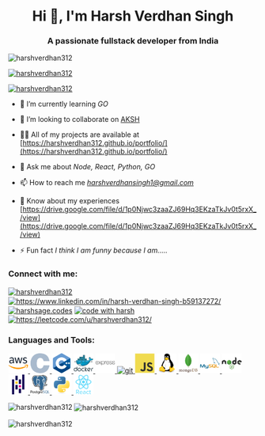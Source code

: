 <h1 align="center">Hi 👋, I'm Harsh Verdhan Singh</h1>
<h3 align="center">A passionate fullstack developer from India</h3>

<p align="left"> <img src="https://komarev.com/ghpvc/?username=harshverdhan312&label=Profile%20views&color=0e75b6&style=flat" alt="harshverdhan312" /> </p>

<p align="left"> <a href="https://github.com/ryo-ma/github-profile-trophy"><img src="https://github-profile-trophy.vercel.app/?username=harshverdhan312" alt="harshverdhan312" /></a> </p>

<p align="left"> <a href="https://twitter.com/harshverdhan312" target="blank"><img src="https://img.shields.io/twitter/follow/harshverdhan312?logo=twitter&style=for-the-badge" alt="harshverdhan312" /></a> </p>

- 🌱 I’m currently learning *GO*

- 👯 I’m looking to collaborate on [AKSH](https://github.com/harshverdhan312/AKSH.git)

- 👨‍💻 All of my projects are available at [https://harshverdhan312.github.io/portfolio/](https://harshverdhan312.github.io/portfolio/)

- 💬 Ask me about *Node, React, Python, GO*

- 📫 How to reach me *harshverdhansingh1@gmail.com*

- 📄 Know about my experiences [https://drive.google.com/file/d/1p0Njwc3zaaZJ69Hq3EKzaTkJv0t5rxX_/view](https://drive.google.com/file/d/1p0Njwc3zaaZJ69Hq3EKzaTkJv0t5rxX_/view)

- ⚡ Fun fact *I think I am funny because I am.....*

<h3 align="left">Connect with me:</h3>
<p align="left">
<a href="https://twitter.com/harshverdhan312" target="blank"><img align="center" src="https://raw.githubusercontent.com/rahuldkjain/github-profile-readme-generator/master/src/images/icons/Social/twitter.svg" alt="harshverdhan312" height="30" width="40" /></a>
<a href="https://linkedin.com/in/https://www.linkedin.com/in/harsh-verdhan-singh-b59137272/" target="blank"><img align="center" src="https://raw.githubusercontent.com/rahuldkjain/github-profile-readme-generator/master/src/images/icons/Social/linked-in-alt.svg" alt="https://www.linkedin.com/in/harsh-verdhan-singh-b59137272/" height="30" width="40" /></a>
<a href="https://instagram.com/harshsage.codes" target="blank"><img align="center" src="https://raw.githubusercontent.com/rahuldkjain/github-profile-readme-generator/master/src/images/icons/Social/instagram.svg" alt="harshsage.codes" height="30" width="40" /></a>
<a href="https://www.youtube.com/c/code with harsh" target="blank"><img align="center" src="https://raw.githubusercontent.com/rahuldkjain/github-profile-readme-generator/master/src/images/icons/Social/youtube.svg" alt="code with harsh" height="30" width="40" /></a>
<a href="https://www.leetcode.com/https://leetcode.com/u/harshverdhan312/" target="blank"><img align="center" src="https://raw.githubusercontent.com/rahuldkjain/github-profile-readme-generator/master/src/images/icons/Social/leet-code.svg" alt="https://leetcode.com/u/harshverdhan312/" height="30" width="40" /></a>
</p>

<h3 align="left">Languages and Tools:</h3>
<p align="left"> <a href="https://aws.amazon.com" target="_blank" rel="noreferrer"> <img src="https://raw.githubusercontent.com/devicons/devicon/master/icons/amazonwebservices/amazonwebservices-original-wordmark.svg" alt="aws" width="40" height="40"/> </a> <a href="https://www.cprogramming.com/" target="_blank" rel="noreferrer"> <img src="https://raw.githubusercontent.com/devicons/devicon/master/icons/c/c-original.svg" alt="c" width="40" height="40"/> </a> <a href="https://www.w3schools.com/cpp/" target="_blank" rel="noreferrer"> <img src="https://raw.githubusercontent.com/devicons/devicon/master/icons/cplusplus/cplusplus-original.svg" alt="cplusplus" width="40" height="40"/> </a> <a href="https://www.docker.com/" target="_blank" rel="noreferrer"> <img src="https://raw.githubusercontent.com/devicons/devicon/master/icons/docker/docker-original-wordmark.svg" alt="docker" width="40" height="40"/> </a> <a href="https://expressjs.com" target="_blank" rel="noreferrer"> <img src="https://raw.githubusercontent.com/devicons/devicon/master/icons/express/express-original-wordmark.svg" alt="express" width="40" height="40"/> </a> <a href="https://git-scm.com/" target="_blank" rel="noreferrer"> <img src="https://www.vectorlogo.zone/logos/git-scm/git-scm-icon.svg" alt="git" width="40" height="40"/> </a> <a href="https://developer.mozilla.org/en-US/docs/Web/JavaScript" target="_blank" rel="noreferrer"> <img src="https://raw.githubusercontent.com/devicons/devicon/master/icons/javascript/javascript-original.svg" alt="javascript" width="40" height="40"/> </a> <a href="https://www.linux.org/" target="_blank" rel="noreferrer"> <img src="https://raw.githubusercontent.com/devicons/devicon/master/icons/linux/linux-original.svg" alt="linux" width="40" height="40"/> </a> <a href="https://www.mongodb.com/" target="_blank" rel="noreferrer"> <img src="https://raw.githubusercontent.com/devicons/devicon/master/icons/mongodb/mongodb-original-wordmark.svg" alt="mongodb" width="40" height="40"/> </a> <a href="https://www.mysql.com/" target="_blank" rel="noreferrer"> <img src="https://raw.githubusercontent.com/devicons/devicon/master/icons/mysql/mysql-original-wordmark.svg" alt="mysql" width="40" height="40"/> </a> <a href="https://nodejs.org" target="_blank" rel="noreferrer"> <img src="https://raw.githubusercontent.com/devicons/devicon/master/icons/nodejs/nodejs-original-wordmark.svg" alt="nodejs" width="40" height="40"/> </a> <a href="https://pandas.pydata.org/" target="_blank" rel="noreferrer"> <img src="https://raw.githubusercontent.com/devicons/devicon/2ae2a900d2f041da66e950e4d48052658d850630/icons/pandas/pandas-original.svg" alt="pandas" width="40" height="40"/> </a> <a href="https://www.postgresql.org" target="_blank" rel="noreferrer"> <img src="https://raw.githubusercontent.com/devicons/devicon/master/icons/postgresql/postgresql-original-wordmark.svg" alt="postgresql" width="40" height="40"/> </a> <a href="https://www.python.org" target="_blank" rel="noreferrer"> <img src="https://raw.githubusercontent.com/devicons/devicon/master/icons/python/python-original.svg" alt="python" width="40" height="40"/> </a> <a href="https://reactjs.org/" target="_blank" rel="noreferrer"> <img src="https://raw.githubusercontent.com/devicons/devicon/master/icons/react/react-original-wordmark.svg" alt="react" width="40" height="40"/> </a> </p>
 
<p><img align="left" src="https://github-readme-stats.vercel.app/api/top-langs?username=harshverdhan312&show_icons=true&locale=en&layout=compact" alt="harshverdhan312" /></p>

<p>&nbsp;<img align="center" src="https://github-readme-stats.vercel.app/api?username=harshverdhan312&show_icons=true&locale=en" alt="harshverdhan312" /></p>

<p><img align="center" src="https://github-readme-streak-stats.herokuapp.com/?user=harshverdhan312&" alt="harshverdhan312" /></p>


